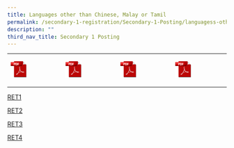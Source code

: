 ```yaml
---
title: Languages other than Chinese, Malay or Tamil
permalink: /secondary-1-registration/Secondary-1-Posting/languagess-other-than-chinese-malay-or-tamil
description: ""
third_nav_title: Secondary 1 Posting
---
```


|  	|  	|  	|  	|
|---	|---	|---	|---	|
| <p><a href="web"><img style="width:35%" src="/images/pdflogo.png"> </a></p> 	| <p><a href="web"><img style="width:35%" src="/images/pdflogo.png"> </a></p> 	| <p><a href="web"><img style="width:35%" src="/images/pdflogo.png"> </a></p> 	|  <p><a href="web"><img style="width:35%" src="/images/pdflogo.png"> </a></p>	|


[RET1](/files/List%20of%20students%20taking%203rd%20Language.pdf)

[RET2](/files/LIST2.pdf)

[RET3](/files/Appeal%20or%20Late%20Application%20Form_%20BI%20and%20Arabic%202022.pdf)

[RET4](/files/APPEAL2.pdf)